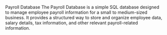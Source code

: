 Payroll Database
The  Payroll Database is a simple SQL database designed to manage employee payroll information for a small to medium-sized business. It provides a structured way to store and organize employee data, salary details, tax information, and other relevant payroll-related information.
